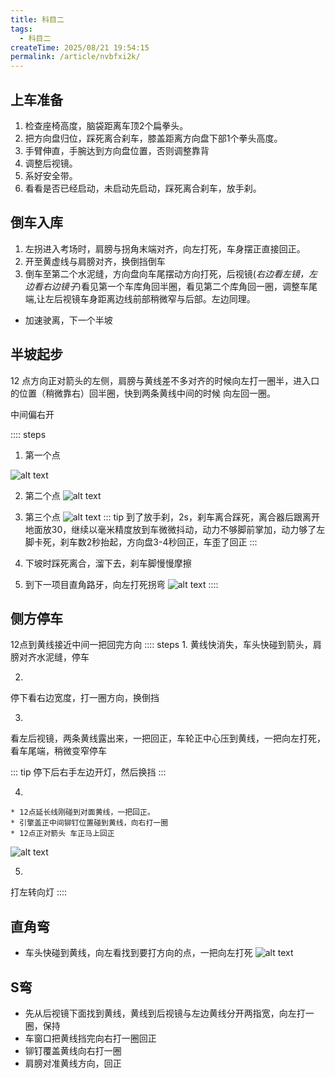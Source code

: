 ```yaml
---
title: 科目二
tags:
  - 科目二
createTime: 2025/08/21 19:54:15
permalink: /article/nvbfxi2k/
---
```

## 上车准备

1. 检查座椅高度，脑袋距离车顶2个扁拳头。
2. 把方向盘归位，踩死离合刹车，膝盖距离方向盘下部1个拳头高度。
3. 手臂伸直，手腕达到方向盘位置，否则调整靠背
4. 调整后视镜。
5. 系好安全带。
6. 看看是否已经启动，未启动先启动，踩死离合刹车，放手刹。
## 倒车入库
 1. 左拐进入考场时，肩膀与拐角末端对齐，向左打死，车身摆正直接回正。
 2. 开至黄虚线与肩膀对齐，换倒挡倒车
 3. 倒车至第二个水泥缝，方向盘向车尾摆动方向打死，后视镜(*右边看左镜，左边看右边镜子*)看见第一个车库角回半圈，看见第二个库角回一圈，调整车尾端,让左后视镜车身距离边线前部稍微窄与后部。左边同理。

* 加速驶离，下一个半坡

 

## 半坡起步
12 点方向正对箭头的左侧，肩膀与黄线差不多对齐的时候向左打一圈半，进入口的位置（稍微靠右）回半圈，快到两条黄线中间的时候 向左回一圈。

 中间偏右开

:::: steps
1. 第一个点

 ![alt text](../img/0ab8659ae72f36810c683017757dcca.jpg)

2. 第二个点
![alt text](../img/22805ea124e169d20f32bc2a18cbefa.jpg)

3. 第三个点
![alt text](../img/786062b8701eb14c63286bd7d3171ff.jpg)
   ::: tip
   到了放手刹，2s，刹车离合踩死，离合器后跟离开地面放30，继续以毫米精度放到车微微抖动，动力不够脚前掌加，动力够了左脚卡死，刹车数2秒抬起，方向盘3-4秒回正，车歪了回正
   :::

4. 下坡时踩死离合，溜下去，刹车脚慢慢摩擦
5. 到下一项目直角路牙，向左打死拐弯
![alt text](../img/6506259442942610fbaf1f4e48bb654.jpg)
::::
## 侧方停车
12点到黄线接近中间一把回完方向
:::: steps
1. 
黄线快消失，车头快碰到箭头，肩膀对齐水泥缝，停车

2. 

  停下看右边宽度，打一圈方向，换倒挡

3. 
   
   看左后视镜，两条黄线露出来，一把回正，车轮正中心压到黄线，一把向左打死，看车尾端，稍微变窄停车

   ::: tip
   停下后右手左边开灯，然后换挡
   :::

4. 
```
* 12点延长线刚碰到对面黄线，一把回正。
* 引擎盖正中间铆钉位置碰到黄线，向右打一圈
* 12点正对箭头 车正马上回正
```
![alt text](../img/7d6a438a58eea4f76f36977f6e1f206.jpg)

5. 

  打左转向灯
::::

## 直角弯
* 车头快碰到黄线，向左看找到要打方向的点，一把向左打死
![alt text](../img/ef322bffdc2f12dafeeede113e48be2.jpg)
## S弯
* 先从后视镜下面找到黄线，黄线到后视镜与左边黄线分开两指宽，向左打一圈，保持
* 车窗口把黄线挡完向右打一圈回正
* 铆钉覆盖黄线向右打一圈
* 肩膀对准黄线方向，回正